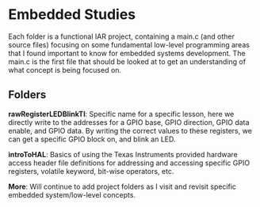# Embedded Studies

Each folder is a functional IAR project, containing a main.c (and other source files) focusing on some fundamental low-level programming areas that I found important to know for embedded systems development. The main.c is the first file that should be looked at to get an understanding of what concept is being focused on.

## Folders

**rawRegisterLEDBlinkTI**: Specific name for a specific lesson, here we directly write to the addresses for a GPIO base, GPIO direction, GPIO data enable, and GPIO data. By writing the correct values to these registers, we can get a specific GPIO block on, and blink an LED.

**introToHAL**: Basics of using the Texas Instruments provided hardware access header file definitions for addressing and accessing specific GPIO registers, volatile keyword, bit-wise operators, etc.

**More**: Will continue to add project folders as I visit and revisit specific embedded system/low-level concepts.
